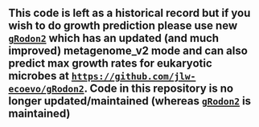 
## **This code is left as a historical record but if you wish to do growth prediction please use new [`gRodon2`](https://github.com/jlw-ecoevo/gRodon2) which has an updated (and much improved) metagenome_v2 mode and can also predict max growth rates for eukaryotic microbes at [`https://github.com/jlw-ecoevo/gRodon2`](https://github.com/jlw-ecoevo/gRodon2). Code in this repository is no longer updated/maintained (whereas [`gRodon2`](https://github.com/jlw-ecoevo/gRodon2) is maintained)**

